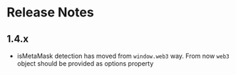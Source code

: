 # Release Notes

## 1.4.x
- isMetaMask detection has moved from `window.web3` way. From now `web3` object should be provided as options property